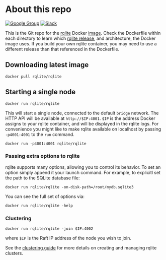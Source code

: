 # About this repo 
[![Google Group](https://img.shields.io/badge/Google%20Group--blue.svg)](https://groups.google.com/group/rqlite) [![Slack](https://img.shields.io/badge/Slack--purple.svg)](https://www.philipotoole.com/join-rqlite-slack)

This is the Git repo for the [rqlite](https://rqlite.io) Docker [image](https://hub.docker.com/r/rqlite/rqlite/). Check the Dockerfile within each directory to learn which [rqlite release](https://github.com/rqlite/rqlite/releases), and architecture, the Docker image uses. If you build your own rqlite container, you may need to use a different release than that referenced in the Dockerfile.

## Downloading latest image

    docker pull rqlite/rqlite

## Starting a single node

    docker run rqlite/rqlite

This will start a single node, connected to the default `bridge` network. The HTTP API will be available at `http://$IP:4001`. `$IP` is the address Docker assigns to your rqlite container, and will be displayed in the rqlite logs. For convenience you might like to make rqlite available on localhost by passing `-p4001:4001` to the `run` command.

    docker run -p4001:4001 rqlite/rqlite

### Passing extra options to rqlite
rqlite supports many options, allowing you to control its behavior. To set an option simply append it your launch command. For example, to explicitl set the path to the SQLite database file:

    docker run rqlite/rqlite -on-disk-path=/root/mydb.sqlite3

You can see the full set of options via:

    docker run rqlite/rqlite -help

### Clustering

    docker run rqlite/rqlite -join $IP:4002

where `$IP` is the Raft IP address of the node you wish to join.

See the [clustering guide](https://rqlite.io/docs/clustering/) for more details on creating and managing rqlite clusters.
